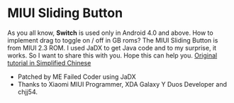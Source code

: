 # MIUI Sliding Button
As you all know, **Switch** is used only in Android 4.0 and above. How to implement drag to toggle on / off in GB roms?
The MIUI Sliding Button is from MIUI 2.3 ROM. I used JaDX to get Java code and to my surprise, it works. So I want to share this with you. Hope this can help you.
[Original tutorial in Simplified Chinese](http://tieba.baidu.com/p/4924309975)
 * Patched by ME Failed Coder using JaDX
 * Thanks to Xiaomi MIUI Programmer, XDA Galaxy Y Duos Developer and chjj54.